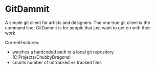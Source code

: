 GitDammit
=========

A simple git client for artists and designers.  The one true git client is the command line, GitDammit is for people that just want to get on with their work.

CurrentFeatures:
* watches a hardcoded path to a local git repository  (C:Projects/ChubbyDragons)
* counts number of untracked vs tracked files